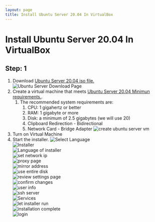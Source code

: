 ```yaml
---
layout: page
title: Install Ubuntu Server 20.04 In VirtualBox
---
```


# Install Ubuntu Server 20.04 In VirtualBox

## Step: 1
1. Download [Ubuntu Server 20.04 iso file.](https://ubuntu.com/download/server)<br>
![Ubuntu Server Download Page](/assets/downloadPageUbuntuServer.png)<br>   
2. Create a virtual machine that meets [Ubuntu Server 20.04 Minimun requirements.](https://ubuntu.com/server/docs/installation).  
   1. The recommended system requirements are:
      1. CPU: 1 gigahertz or better
      2. RAM: 1 gigabyte or more
      3. Disk: a minimum of 2.5 gigabytes (we will use 20)
      4. Clipboard Redirection - Bidirectional
      5. Network Card - Bridge Adapter
![create ubuntu server vm](/assets/createubuntuservervm.gif)
3. Turn on Virtual Machine
4. Start the installer.
![Select Language](/assets/selectLanguage.png)<br>
![Installer](/assets/installUbuntu.png)<br>
![Language of installer](/assets/languageSelect2.png)<br>
![set network ip](/assets/setnetworkip.png)<br>
![proxy page](/assets/proxypage.png)<br>
![mirror address](/assets/mirroraddress.png)<br>
![use entire disk](/assets/useEntireDisk.png)<br>
![review settings page](/assets/reviewSettingsPage.png)<br>
![confirm changes](/assets/confirmchanges.png)<br>
![user info](/assets/userInfo.png)<br>
![ssh server](/assets/sshServer.png)<br>
![Services](/assets/services.png)<br>
![let installer run](/assets/letinstallerrun.png)<br>
![installation complete](/assets/installationComplete.png)<br>
![login](/assets/login.png)<br>
